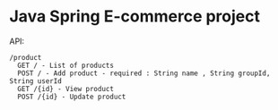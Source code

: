 # Java Spring E-commerce project

API:
```
/product
  GET / - List of products
  POST / - Add product - required : String name , String groupId, String userId
  GET /{id} - View product
  POST /{id} - Update product